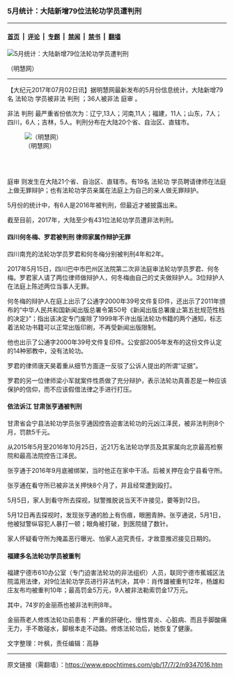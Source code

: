 ### 5月统计：大陆新增79位法轮功学员遭判刑

---

#### [首页](../../../..?n9347016) &nbsp;|&nbsp; [评论](../../../../../epoch-comment?n9347016) &nbsp;|&nbsp; [专题](../../../../../epoch-special?n9347016) &nbsp;|&nbsp; [禁闻](../../../../../epoch-news?n9347016) &nbsp;|&nbsp; [禁书](../../../../../books?n9347016) &nbsp;|&nbsp; [翻墙](https://github.com/gfw-breaker/nogfw/blob/master/README.md?n9347016)


<div><img alt="5月统计：大陆新增79位法轮功学员遭判刑" class="attachment-djy_600_400 size-djy_600_400 wp-post-image" src="https://i.epochtimes.com/assets/uploads/2017/07/1-600x400.png"/>
<div class="caption">
 <p>
  （明慧网）
 </p>
</div></div><hr/><div class="post_content" id="artbody" itemprop="articleBody">
 <!-- article content begin -->
 <p>
  【大纪元2017年07月02日讯】据明慧网最新发布的5月份信息统计，大陆新增79名
  <ok href="https://www.epochtimes.com/gb/tag/%E6%B3%95%E8%BD%AE%E5%8A%9F.html">
   法轮功
  </ok>
  学员被非法
  <ok href="https://www.epochtimes.com/gb/tag/%E5%88%A4%E5%88%91.html">
   判刑
  </ok>
  ；36人被非法
  <ok href="https://www.epochtimes.com/gb/tag/%E5%BA%AD%E5%AE%A1.html">
   庭审
  </ok>
  。
 </p>
 <p>
  非法
  <ok href="https://www.epochtimes.com/gb/tag/%E5%88%A4%E5%88%91.html">
   判刑
  </ok>
  最严重省份依次为：辽宁,13人；河南,11人；福建，11人；山东，7人；四川，6人；吉林，5人。判刑分布在大陆20个省、自治区、直辖市。
 </p>
 <figure aria-describedby="caption-attachment-9347110" class="wp-caption aligncenter" id="attachment_9347110" style="width: 609px">
  <ok href=" https://i.epochtimes.com/assets/uploads/2017/07/Screen-Shot-2017-07-02-at-12.18.29-PM.png" rel="noreferrer noopener" target="_blank">
   <img alt="（明慧网）" class="size-full wp-image-9347110" src="https://i.epochtimes.com/assets/uploads/2017/07/Screen-Shot-2017-07-02-at-12.18.29-PM.png"/>
  </ok>
  <br/><figcaption class="wp-caption-text" id="caption-attachment-9347110">
   （明慧网）
  </figcaption><br/>
 </figure><br/>
 <p>
  <ok href="https://www.epochtimes.com/gb/tag/%E5%BA%AD%E5%AE%A1.html">
   庭审
  </ok>
  则发生在大陆21个省、自治区、直辖市。有19名
  <ok href="https://www.epochtimes.com/gb/tag/%E6%B3%95%E8%BD%AE%E5%8A%9F.html">
   法轮功
  </ok>
  学员聘请律师在法庭上做无罪辩护；也有法轮功学员亲属在法庭上为自己的亲人做无罪辩护。
 </p>
 <p>
  5月份的统计中，有6人是2016年被判刑，但最近才被披露出来。
 </p>
 <p>
  截至目前，2017年，大陆至少有431位法轮功学员遭非法判刑。
 </p>
 <h4>
  四川何冬梅、罗君被判刑 律师家属作辩护无罪
 </h4>
 <p>
  四川南充的法轮功学员罗君和何冬梅分别被判刑4年和2年。
 </p>
 <p>
  2017年5月15日，四川巴中市巴州区法院第二次非法庭审法轮功学员罗君、何冬梅。罗君家人请了两位律师做辩护人，何冬梅由自己的丈夫做辩护人。3位辩护人在法庭上陈述两位当事人无罪。
 </p>
 <p>
  何冬梅的辩护人在庭上出示了公通字2000年39号文件复印件，还出示了2011年颁布的“中华人民共和国新闻出版总署令第50号《新闻出版总署废止第五批规范性档的决定》”；指出该决定专门废除了1999年不许出版法轮功书籍的两个通知，标志着法轮功书籍可以正常出版印刷，不再受新闻出版限制。
 </p>
 <p>
  他也出示了公通字2000年39号文件复印件。公安部2005年发布的这份文件认定的14种邪教中，没有法轮功。
 </p>
 <p>
  罗君的律师唐天昊着重从细节方面逐一反驳了公诉人提出的所谓“证据”。
 </p>
 <p>
  罗君的另一位律师梁小军就案件性质做了充分辩护，表示法轮功真善忍是一种应该保护的信仰，而不应该假借法律之手进行打压。
 </p>
 <h4>
  依法诉江 甘肃张亨通被判刑
 </h4>
 <p>
  甘肃省会宁县法轮功学员张亨通因控告迫害法轮功的元凶江泽民，被非法判刑8个月，罚款5千元。
 </p>
 <p>
  从2015年5月至2016年10月25日，近21万名法轮功学员及其家属向北京最高检察院和最高法院控告江泽民。
 </p>
 <p>
  张亨通于2016年9月底被绑架，当时他正在家中干活。后被关押在会宁县看守所。
 </p>
 <p>
  张亨通在看守所已被非法关押快8个月了，并且经常遭到殴打。
 </p>
 <p>
  5月5日，家人到看守所去探视，狱警推脱说当天不许接见，要等到12日。
 </p>
 <p>
  5月12日再去探视时，发现张亨通的脸上有伤痕，眼圈青肿。张亨通说，5月1日，他被狱警纵容犯人暴打一顿；眼角被打破，到医院缝了数针。
 </p>
 <p>
  家人怀疑看守所为掩盖恶行曝光、怕家人追究责任，才故意推迟接见日期的。
 </p>
 <h4>
  福建多名法轮功学员被重判
 </h4>
 <p>
  福建宁德市610办公室（专门迫害法轮功的非法组织）人员，联同宁德市蕉城区法院滥用法律，对9位法轮功学员进行非法判决，其中：肖传雄被重判12年，杨雄和庄友布均被重判10年；最高罚金5万元，9人被非法勒索罚金17万元。
 </p>
 <p>
  其中，74岁的金丽燕也被非法判刑8年。
 </p>
 <p>
  金丽燕老人修炼法轮功前患有：严重的肝硬化、慢性胃炎、心脏病、而且手脚酸痛无力，手不敢碰水，脚根本走不动路。修炼法轮功后，她恢复了健康。
 </p>
 <p>
  文字整理：叶枫，责任编辑：高静
 </p>
 <!-- article content end -->
 <div id="below_article_ad">
 </div>
</div>


---

原文链接（需翻墙）：https://www.epochtimes.com/gb/17/7/2/n9347016.htm